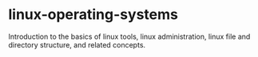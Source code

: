 # linux-operating-systems
Introduction to the basics of linux tools, linux administration, linux file and directory structure, and related concepts.
